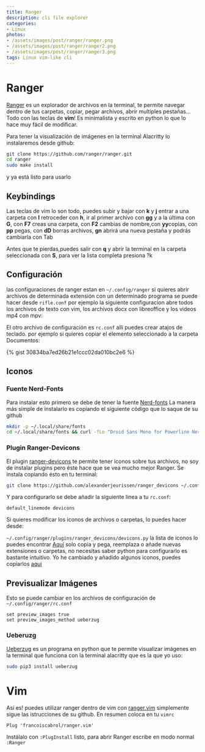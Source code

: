 ```yaml
---
title: Ranger
description: cli file explorer
categories:
- Linux
photos:
- /assets/images/post/ranger/ranger.png
- /assets/images/post/ranger/ranger2.png
- /assets/images/post/ranger/ranger3.png
tags: Linux vim-like cli
---
```


# Ranger 


[Ranger](https://github.com/ranger/ranger) es un explorador de archivos en la terminal, te permite navegar dentro de tus carpetas, copiar, pegar archivos, abrir multiples pestañas... Todo con las teclas de **vim**! Es minimalista y escrito en python lo que lo hace muy fácil de modificar.
 
Para tener la visualización de imágenes en la terminal Alacritty lo instalaremos desde github:
```sh
git clone https://github.com/ranger/ranger.git
cd ranger
sudo make install
```
y ya está listo para usarlo

## Keybindings
 Las teclas de vim lo son todo, puedes subir y bajar con **k** y **j** entrar a una carpeta con **l** retroceder con **h**, ir al primer archivo con **gg** y a la última con **G**, con **F7** creas una carpeta, con **F2** cambias de nombre,con **yy**copias, con **pp** pegas, con **dD** borras archivos, **gn** abrirá una nueva pestaña y podrás cambiarla con Tab

Antes que te pierdas,puedes salir con **q** y abrir la terminal en la carpeta seleccionada con **S**, para ver la lista completa presiona ?k

## Configuración

las configuraciones de ranger estan en `~/.config/ranger`
si quieres abrir archivos de determinada extensión con un determinado programa se  puede hacer desde `rifle.conf` por ejemplo la siguiente configuracion abre todos los archivos de texto con vim, los archivos docx con libreoffice y los videos mp4 con mpv:


El otro archivo de configuración es `rc.conf` alli puedes crear atajos de teclado. por ejemplo si quieres copiar el elemento seleccionado a la carpeta Documentos:

{% gist 30834ba7ed26b21e1ccc02da010bc2e6 %}

## Iconos

### Fuente Nerd-Fonts
Para instalar esto primero se debe de tener la fuente
[Nerd-fonts](https://github.com/ryanoasis/nerd-fonts)
La manera más simple de instalarlo es copiando el siguiente código que lo saque de su github
```sh
mkdir -p ~/.local/share/fonts
cd ~/.local/share/fonts && curl -fLo "Droid Sans Mono for Powerline Nerd Font Complete.otf" https://github.com/ryanoasis/nerd-fonts/raw/master/patched-fonts/DroidSansMono/complete/Droid%20Sans%20Mono%20Nerd%20Font%20Complete.otf
```
### Plugin Ranger-Devicons

El plugin [ranger-devicons](https://github.com/alexanderjeurissen/ranger_devicons) te permite tener iconos sobre tus archivos, no soy de instalar plugins pero éste hace que se vea mucho mejor Ranger.
Se instala copiando ésto en tu terminal:
```sh
git clone https://github.com/alexanderjeurissen/ranger_devicons ~/.config/ranger/plugins/ranger_devicons
```
Y para configurarlo se debe añadir la siguiente linea a tu `rc.conf`:
```
default_linemode devicons
```
Si quieres modificar los iconos de archivos o carpetas, lo puedes hacer desde:

 `~/.config/ranger/plugins/ranger_devicons/devicons.py`
la lista de iconos lo puedes encontrar [Aquí](https://www.nerdfonts.com/cheat-sheet) solo copia y pega, reemplaza  o añade nuevas extensiones o carpetas, no necesitas saber python para configurarlo es bastante intuitivo. Yo he cambiado y añadido algunos iconos, puedes copiarlos [aqui](https://gist.github.com/andyrufasto/6b5fa150b253412aae0bb61e057c275e)

## Previsualizar Imágenes
Esto se puede cambiar en los archivos de configuración de `~/.config/ranger/rc.conf`
```
set preview_images true
set preview_images_method ueberzug
```
### Ueberuzg
[Ueberzug](https://github.com/seebye/ueberzug) es un programa en python que te permite visualizar imágenes en la terminal que funciona con la terminal alacritty que es la que yo uso:
 ```sh
sudo pip3 install ueberzug
```
# Vim
Así es! puedes utilizar ranger dentro de vim con [ranger.vim](https://github.com/francoiscabrol/ranger.vim) simplemente sigue las istrucciones de su github.
En resumen	coloca en tu `vimrc`
```
Plug 'francoiscabrol/ranger.vim'
```
Instálalo con `:PlugInstall` listo, para abrir Ranger escribe en modo normal `:Ranger` 
